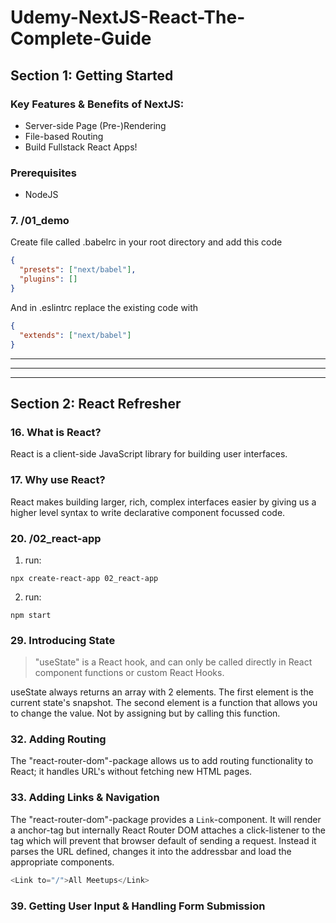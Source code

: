 # Udemy-NextJS-React-The-Complete-Guide

## Section 1: Getting Started
### Key Features & Benefits of NextJS:
- Server-side Page (Pre-)Rendering
- File-based Routing
- Build Fullstack React Apps!

### Prerequisites
- NodeJS

### 7. /01_demo
Create file called .babelrc in your root directory and add this code
```json
{
  "presets": ["next/babel"],
  "plugins": []
}
```

And in .eslintrc replace the existing code with
```json
{
  "extends": ["next/babel"]
}
```
---
---
---
## Section 2: React Refresher

### 16. What is React?

React is a client-side JavaScript library for building user interfaces. 
### 17. Why use React?

React makes building larger, rich, complex interfaces easier by giving us a higher level syntax to write declarative component focussed code.

### 20. /02_react-app

1. run:
```code
npx create-react-app 02_react-app
```
2. run:
```code
npm start
```
### 29. Introducing State

> "useState" is a React hook, and can only be called directly in React component functions or custom React Hooks.

useState always returns an array with 2 elements. The first element is the current state's snapshot. The second element is a function that allows you to change the value. Not by assigning but by calling this function.

### 32. Adding Routing

The "react-router-dom"-package allows us to add routing functionality to React; it handles URL's without fetching new HTML pages.
### 33. Adding Links & Navigation

The "react-router-dom"-package provides a `Link`-component.
It will render a anchor-tag but internally React Router DOM attaches a click-listener to the tag which will prevent that browser default of sending a request.
Instead it parses the URL defined, changes it into the addressbar and load the appropriate components.

```js
<Link to="/">All Meetups</Link>
```

### 39. Getting User Input & Handling Form Submission



